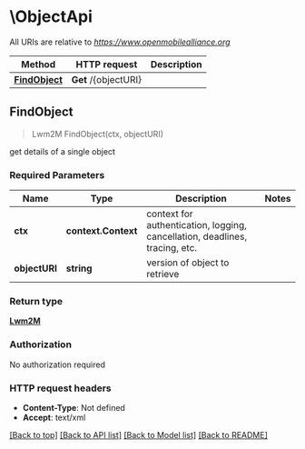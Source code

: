 # \ObjectApi

All URIs are relative to *https://www.openmobilealliance.org*

Method | HTTP request | Description
------------- | ------------- | -------------
[**FindObject**](ObjectApi.md#FindObject) | **Get** /{objectURI} | 



## FindObject

> Lwm2M FindObject(ctx, objectURI)



get details of a single object

### Required Parameters


Name | Type | Description  | Notes
------------- | ------------- | ------------- | -------------
**ctx** | **context.Context** | context for authentication, logging, cancellation, deadlines, tracing, etc.
**objectURI** | **string**| version of object to retrieve | 

### Return type

[**Lwm2M**](LWM2M.md)

### Authorization

No authorization required

### HTTP request headers

- **Content-Type**: Not defined
- **Accept**: text/xml

[[Back to top]](#) [[Back to API list]](../README.md#documentation-for-api-endpoints)
[[Back to Model list]](../README.md#documentation-for-models)
[[Back to README]](../README.md)

